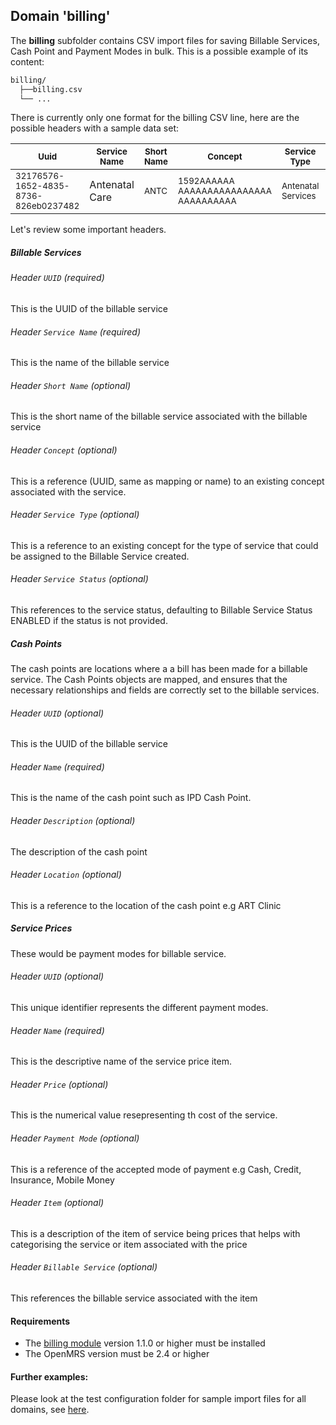 ## Domain 'billing'
The **billing** subfolder contains CSV import files for saving Billable Services, Cash Point and Payment Modes in bulk. This is a possible example of its content:
```bash
billing/
  ├──billing.csv
  └── ...
```
There is currently only one format for the billing CSV line, here are the possible headers with a sample data set:

| <sub>Uuid</sub>                                 | <sub>Service Name</sub> | <sub>Short Name</sub>                        | <sub>Concept</sub>   | <sub>Service Type</sub>            | <sub>Service Status</sub>            |
|--------------------------------------|-------------|-----------------------------|---------------|--------------------|--------------------|
| <sub>32176576-1652-4835-8736-826eb0237482</sub> |   </sub>Antenatal Care</sub>         | <sub>ANTC</sub> | <sub>1592AAAAAA AAAAAAAAAAAAAAAA AAAAAAAAAA</sub> | <sub>Antenatal Services</sub> |<sub>Enabled</sub> |

Let's review some important headers.
##### Billable Services
###### Header `UUID` *(required)*
This is the UUID of the billable service

###### Header `Service Name` *(required)*
This is the name of the billable service

###### Header `Short Name` *(optional)*
This is the short name of the billable service associated with the billable service

###### Header `Concept` *(optional)*
This is a reference (UUID, same as mapping or name) to an existing concept associated with the service.

###### Header `Service Type` *(optional)*
This is a reference to an existing concept for the type of service that could be assigned to the Billable Service created.

###### Header `Service Status` *(optional)*
This references to the service status, defaulting to Billable Service Status ENABLED if the status is not provided.

##### Cash Points

The cash points are locations where a a bill has been made for a billable service. The Cash Points objects are mapped, and ensures that the necessary relationships and fields are correctly set to the billable services.

###### Header `UUID` *(optional)*
This is the UUID of the billable service

###### Header `Name` *(required)*
This is the name of the cash point such as IPD Cash Point.

###### Header `Description` *(optional)*
The description of the cash point

###### Header `Location` *(optional)*
This is a reference to the location of the cash point e.g ART Clinic

##### Service Prices

These would be payment modes for billable service.

###### Header `UUID` *(optional)*
This unique identifier represents the different payment modes.

###### Header `Name` *(required)*
This is the descriptive name of the service price item.

###### Header `Price` *(optional)*
This is the numerical value resepresenting th cost of the service.

###### Header `Payment Mode` *(optional)*
This is a reference of the accepted mode of payment e.g Cash, Credit, Insurance, Mobile Money

###### Header `Item` *(optional)*
This is a description of the item of service being prices that helps with categorising the service or item associated with the price

###### Header `Billable Service` *(optional)*
This references the billable service associated with the item

#### Requirements
* The [billing module](https://github.com/openmrs/openmrs-module-billing) version 1.1.0 or higher must be installed
* The OpenMRS version must be 2.4 or higher

#### Further examples:
Please look at the test configuration folder for sample import files for all domains, see [here](../api/src/test/resources/testAppDataDir/configuration).
